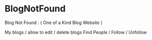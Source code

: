 # BlogNotFound

Blog Not Found : ( One of a Kind Blog Website )

My blogs / allow to edit / delete blogs 
Find People / Follow / Unfollow